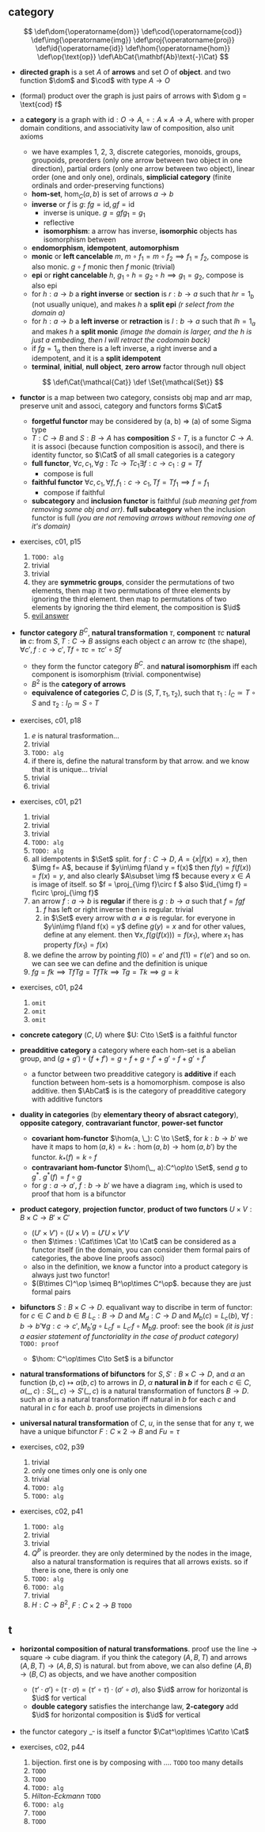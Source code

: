 ## category

$$
\def\dom{\operatorname{dom}}
\def\cod{\operatorname{cod}}
\def\img{\operatorname{img}}
\def\proj{\operatorname{proj}}
\def\id{\operatorname{id}}
\def\hom{\operatorname{hom}}
\def\op{\text{op}}
\def\AbCat{\mathbf{Ab}\text{-}\Cat}
$$

* **directed graph** is a set $A$ of **arrows** and set $O$ of **object**. and two function $\dom$ and $\cod$ with type $A \to O$
* (formal) product over the graph is just pairs of arrows with $\dom g = \text{cod} f$

* a **category** is a graph with $\text{id}: O\to A$, $\circ : A \times A\to A$, where with proper domain conditions, and associativity law of composition, also unit axioms
	* we have examples 1, 2, 3, discrete categories, monoids, groups, groupoids, preorders (only one arrow between two object in one direction), partial orders (only one arrow between two object), linear order (one and only one), ordinals, **simplicial category** (finite ordinals and order-preserving functions)
	* **hom-set**, $\hom_C(a, b)$ is set of arrows $a\to b$ 
	* **inverse** or $f$ is $g$: $fg = \text{id}, gf = \text{id}$
		* inverse is unique. $g=gfg_1=g_1$
		* reflective
		* **isomorphism**: a arrow has inverse, **isomorphic** objects has isomorphism between
	* **endomorphism**, **idempotent**, **automorphism**
	* **monic** or **left cancelable** $m$, $m\circ f_1=m\circ f_2\implies f_1 = f_2$, compose is also monic. $g\circ f$ monic then $f$ monic (trivial)
	* **epi** or **right cancelable** $h$, $g_1\circ h=g_2\circ h\implies g_1 =g_2$, compose is also epi
	* for $h: a\to b$ a **right inverse** or **section** is $r: b \to a$ such that $hr=1_b$ (not usually unique), and makes $h$ a **split epi** *($r$ select from the domain $a$)*
	* for $h: a\to b$ a **left inverse** or **retraction** is $l : b\to a$ such that $lh=1_a$ and makes $h$ a **split monic** *(image the domain is larger, and the $h$ is just a embeding, then $l$ will retract the codomain back)*
	* if $fg=1_a$ then there is a left inverse, a right inverse and a idempotent, and it is a **split idempotent**
	* **terminal**, **initial**, **null object**, **zero arrow** factor through null object

$$
\def\Cat{\mathcal{Cat}}
\def \Set{\mathcal{Set}}
$$

* **functor** is a map between two category, consists obj map and arr map, preserve unit and associ, category and functors forms $\Cat$
	* **forgetful functor** may be considered by (a, b) => (a) of some Sigma type
	* $T: C\to B$ and $S: B\to A$ has **composition** $S\circ T$,  is a functor $C\to A$. it is associ (because function composition is associ), and there is identity functor, so $\Cat$ of all small categories is a category
	* **full functor**, $\forall c, c_1, \forall g: Tc\to Tc_1\exists f: c\to c_1: g = Tf$
		* compose is full
	* **faithful functor** $\forall c, c_1, \forall f, f_1: c\to c_1, Tf = Tf_1\implies f = f_1$
		* compose if faithful
	* **subcategory** and **inclusion functor** is faithful *(sub meaning get from removing some obj and arr)*. **full subcategory** when the inclusion functor is full *(you are not removing arrows without removing one of it's domain)*

* exercises, c01, p15
	1. `TODO: alg`
	2. trivial
	3. trivial
	4. they are **symmetric groups**, consider the permutations of two elements, then map it two permutations of three elements by ignoring the third element. then map to permutations of two elements by ignoring the third element, the composition is $\id$
	5. [evil answer](http://mathoverflow.net/questions/4276/two-functors-from-grp-to-grp)


* **functor category** $B^C$, **natural transformation**  $\tau$, **component** $\tau c$ **natural in** $c$: from $S, T: C\to B$ assigns each object $c$ an arrow $\tau c$ (the shape), $\forall c',f: c\to c', Tf\circ\tau c=\tau c'\circ Sf$
	* they form the functor category $B^C$. and **natural isomorphism** iff each component is isomorphism (trivial. componentwise)
	* $B^2$ is the **category of arrows**
	* **equivalence of categories** $C$, $D$ is $(S, T, \tau_1, \tau_2)$, such that $\tau_1: I_C\simeq T\circ S$ and $\tau_2: I_D\simeq S\circ T$


* exercises, c01, p18
	1. $e$ is natural trasformation...
	2. trivial
	3. `TODO: alg`
	4. if there is, define the natural transform by that arrow. and we know that it is unique... trivial
	5. trivial
	6. trivial


* exercises, c01, p21
	1.  trivial
	2.  trivial
	3. trivial
	4. `TODO: alg`
	5. `TODO: alg`
	6. all idempotents in $\Set$ split. for $f: C \to D$, $A = \{x|f(x) = x\}$, then $\img f= A$, because if $y\in\img f\land y = f(x)$ then $f(y)=f(f(x))=f(x)=y$, and also clearly $A\subset \img f$ because every $x\in A$ is image of itself. so $f = \proj_{\img f}\circ f $ also $\id_{\img f} = f\circ \proj_{\img f}$
	7. an arrow $f: a \to b$ is **regular** if there is $g: b\to a$ such that $f = f g f$
		1. $f$ has left or right inverse then is regular. trivial
		2. in $\Set$ every arrow with $a\neq \emptyset$ is regular. for everyone in $y\in\img f\land f(x) = y$ define $g(y) = x$ and for other values, define at any element. then $\forall x, f(g(f(x)))=f(x_1)$, where $x_1$ has property $f(x_1) = f(x)$
	8. we define the arrow by pointing $f(0)=e'$ and $f(1) = t'(e')$ and so on. we can see we can define and the definition is unique
	9. $fg=fk\implies TfTg=TfTk\implies Tg=Tk \implies g=k$


* exercises, c01, p24
	1. `omit`
	2. `omit`
	3. `omit`

* **concrete category** $(C, U)$ where $U: C\to \Set$ is a faithful functor 

* **preadditive category** a category where each hom-set is a abelian group, and $(g+g')\circ(f+f')=g\circ f+g\circ f'+g'\circ f+g'\circ f'$
	* a functor between two preadditive category is **additive** if each function between hom-sets is a homomorphism. compose is also additive. then $\AbCat$ is is the category of preadditive category with additive functors

* **duality in categories** (by **elementary theory of absract category**), **opposite category**, **contravariant functor**, **power-set functor**
	* **covariant hom-functor** $\hom(a, \_): C \to \Set$, for $k: b\to b'$ we have it maps to $\hom(a, k)=k_*:\hom(a,b)\to\hom(a, b')$ by the functor. $k_*(f) = k\circ f$
	* **contravariant hom-functor** $\hom(\_, a):C^\op\to \Set$, send $g$ to $g^*$. $g^* (f) = f\circ g$
	* for $g: a\to a'$, $f: b\to b'$ we have a diagram `img`, which is used to proof that $\hom$ is a bifunctor

* **product category**, **projection functor**, **product of two functors** $U\times V: B\times C\to B'\times C'$
	* $(U'\times V')\circ(U\times V)=U'U\times V'V$
	* then $\times : \Cat\times \Cat \to \Cat$ can be considered as a functor itself (in the domain, you can consider them formal pairs of categories, the above line proofs associ)
	* also in the definition, we know a functor into a product category is always just two functor!
	* $(B\times C)^\op \simeq B^\op\times C^\op$. because they are just formal pairs


* **bifunctors** $S: B\times C\to D$. equalivant way to discribe in term of functor: for $c\in C$ and $b\in B$ $L_c: B\to D$ and $M_d: C\to D$ and $M_b(c) = L_c(b)$, $\forall f: b\to b'\forall g: c\to c', M_b' g\circ L_c f = L_{c'} f\circ M_b g$. proof: see the book *(it is just a easier statement of functoriality in the case of product category)* `TODO: proof`
	* $\hom: C^\op\times C\to Set$ is a bifunctor

* **natural transformations of bifunctors** for $S, S': B\times C\to D$, and $\alpha$ an function $(b, c)\mapsto \alpha(b, c)$ to arrows in $D$, $\alpha$ **natural in $b$** if for each $c\in C$, $\alpha(\_, c): S(\_, c)\to S'(\_, c)$ is a natural transformation of functors $B\to D$. such an $\alpha$ is a natural transformation iff natural in $b$ for each $c$ and natural in $c$ for each $b$. proof use projects in dimensions
* **universal natural transformation** of $C$, $u$, in the sense that for any $\tau$, we have a unique bifunctor $F: C\times 2\to B$ and $Fu=\tau$



* exercises, c02, p39
	1. trivial
	2. only one times only one is only one
	3. trivial
	4. `TODO: alg`
	5. `TODO: alg`

* exercises, c02, p41
	1. `TODO: alg`
	2. trivial
	3. trivial
	4. $Q^P$ is preorder. they are only determined by the nodes in the image, also a natural transformation is requires that all arrows exists. so if there is one, there is only one
	5. `TODO: alg`
	6. `TODO: alg`
	7. trivial
	8. $H: C\to B^2$, $F: C\times 2\to B$ `TODO`


## t


* **horizontal composition of natural transformations**. proof use the line -> square -> cube diagram. if you think the category $(A, B, T)$ and arrows $(A, B, T) \to (A, B, S)$ is natural. but from above, we can also define $(A, B)\to (B, C)$ as objects, and we have another composition
	* $(\tau'\cdot\sigma')\circ (\tau\cdot\sigma)=(\tau'\circ\tau)\cdot(\sigma'\circ\sigma)$, also $\id$ arrow for horizontal is $\id$ for vertical
	* **double category** satisfies the interchange law, **2-category** add $\id$ for horizontal composition is $\id$ for vertical
* the functor category $\_^{\_}$ is itself a functor $\Cat^\op\times \Cat\to \Cat$

* exercises, c02, p44
	1. bijection. first one is by composing with .... `TODO` too many details
	2. `TODO`
	3. `TODO`
	4. `TODO: alg`
	5. *Hilton-Eckmann* `TODO`
	6. `TODO: alg`
	7. `TODO`
	8. `TODO`

